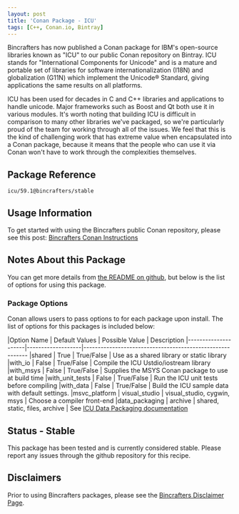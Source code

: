```yaml
---
layout: post
title: 'Conan Package - ICU'
tags: [C++, Conan.io, Bintray]
---
```


Bincrafters has now published a Conan package for IBM's open-source libraries known as "ICU" to our public Conan repository on Bintray. ICU stands for "International Components for Unicode" and is a mature and portable set of libraries for software internationalization (I18N) and globalization (G11N) which implement the Unicode® Standard, giving applications the same results on all platforms.

ICU has been used for decades in C and C++ libraries and applications to handle unicode.  Major frameworks such as Boost and Qt both use it in various modules.  It's worth noting that building ICU is difficult in comparison to many other libraries we've packaged, so we're particularly proud of the team for working through all of the issues.  We feel that this is the kind of challenging work that has extreme value when encapsulated into a Conan package, because it means that the people who can use it via Conan won't have to work through the complexities themselves. 

## Package Reference

    icu/59.1@bincrafters/stable
    
## Usage Information  

To get started with using the Bincrafters public Conan repository, please see this post:
[Bincrafters Conan Instructions](https://bincrafters.github.io/2017/06/06/using-bincrafters-conan-repository)

## Notes About this Package 

You can get more details from [the README on github](https://github.com/bincrafters/conan-icu), but below is the list of options for using this package. 

### Package Options
Conan allows users to pass options to for each package upon install. The list of options for this packages is included below: 

|Option Name		 | Default Values   | Possible Value                      | Description
|---------------------|-------------------|----------------------------------------------------------
|shared					 | True                  | True/False                            | Use as a shared library or static library
|with_io				 | False                 | True/False                            | Compile the ICU Ustdio/iostream library
|with_msys			 | False                 | True/False                            | Supplies the MSYS Conan package to use at build time
|with_unit_tests	 | False                 | True/False                            | Run the ICU unit tests before compiling
|with_data			 | False                 | True/False                            | Build the ICU sample data with default settings. 
|msvc_platform	 | visual_studio     | visual_studio, cygwin, msys  | Choose a compiler front-end
|data_packaging	 | archive             | shared, static, files, archive   | See [ICU Data Packaging documentation](http://userguide.icu-project.org/packaging)


## Status - Stable
This package has been tested and is currently considered stable.  Please report any issues through the github repository for this recipe. 

## Disclaimers
Prior to using Bincrafters packages, please see the [Bincrafters Disclaimer Page](https://bincrafters.github.io/2017/05/01/bincrafters-package-disclaimers/). 